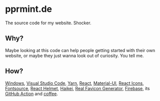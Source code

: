# pprmint.de
The source code for my website. Shocker.

## Why?
Maybe looking at this code can help people getting started with their own website, or maybe they just wanna look out of curiosity. You tell me.

## How?
[Windows](https://www.microsoft.com/windows), [Visual Studio Code](https://code.visualstudio.com/), [Yarn](https://yarnpkg.com/), [React](https://reactjs.org/), [Material-UI](https://material-ui.com/), [React Icons](https://react-icons.github.io/react-icons/), [Fontsource](https://fontsource.org/), [React Helmet](https://github.com/nfl/react-helmet), [Haikei](https://haikei.app/), [Real Favicon Generator](https://realfavicongenerator.net/), [Firebase](https://firebase.google.com/), its [GitHub Action](https://firebase.google.com/docs/hosting/github-integration) and [coffee](https://www.amazon.de/dp/B001ILT920/).
